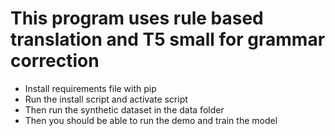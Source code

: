 # This program uses rule based translation and T5 small for grammar correction 
- Install requirements file with pip
- Run the install script and activate script
- Then run the synthetic dataset in the data folder
- Then you should be able to run the demo and train the model